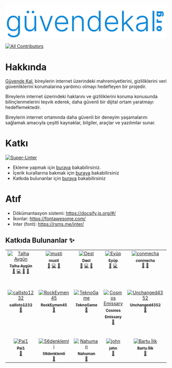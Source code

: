 ![Logo](./docs/images/logo.svg)
<!-- ALL-CONTRIBUTORS-BADGE:START - Do not remove or modify this section -->
[![All Contributors](https://img.shields.io/badge/all_contributors-21-orange.svg?style=flat-square)](#contributors-)
<!-- ALL-CONTRIBUTORS-BADGE:END -->

# Hakkında

[Güvende Kal](https://guvendekal.org/#/), bireylerin internet üzerindeki mahremiyetlerini, gizliliklerini veri güvenliklerini korumalarına yardımcı olmayı hedefleyen bir projedir.

Bireylerin internet üzerindeki haklarını ve gizliliklerini koruma konusunda bilinçlenmelerini teşvik ederek, daha güvenli bir dijital ortam yaratmayı hedeflemektedir.

Bireylerin internet ortamında daha güvenli bir deneyim yaşamalarını sağlamak amacıyla çeşitli kaynaklar, bilgiler, araçlar ve yazılımlar sunar.

# Katkı

[![Super-Linter](https://github.com/GuvendeKal/guvendekal.org/actions/workflows/linting.yml/badge.svg)](https://github.com/marketplace/actions/super-linter)

- Ekleme yapmak için [buraya](https://guvendekal.org/#/ekleme) bakabilirsiniz.
- İçerik kurallarına bakmak için [buraya](https://guvendekal.org/#/icerik-kurallari) bakabilirsiniz
- Katkıda bulunanlar için [buraya](https://guvendekal.org/#/katkida-bulunanlar) bakabilirsiniz

# Atıf

- Dökümantasyon sistemi: <https://docsify.js.org/#/>
- İkonlar: <https://fontawesome.com/>
- Inter (font): <https://rsms.me/inter/>

## Katkıda Bulunanlar ✨

<!-- ALL-CONTRIBUTORS-LIST:START - Do not remove or modify this section -->
<!-- prettier-ignore-start -->
<!-- markdownlint-disable -->
<table>
  <tbody>
    <tr>
      <td align="center" valign="top" width="14.28%"><a href="https://talhaaygun.com/"><img src="https://avatars.githubusercontent.com/u/128845803?v=4?s=100" width="100px;" alt="Talha Aygün"/><br /><sub><b>Talha Aygün</b></sub></a><br /><a href="#maintenance-GokturkTalha" title="Maintenance">🚧</a> <a href="https://github.com/GuvendeKal/guvendekal.org/commits?author=GokturkTalha" title="Code">💻</a> <a href="https://github.com/GuvendeKal/guvendekal.org/commits?author=GokturkTalha" title="Documentation">📖</a> <a href="#design-GokturkTalha" title="Design">🎨</a></td>
      <td align="center" valign="top" width="14.28%"><a href="https://musti.codes"><img src="https://avatars.githubusercontent.com/u/68755582?v=4?s=100" width="100px;" alt="musti"/><br /><sub><b>musti</b></sub></a><br /><a href="#maintenance-islemci" title="Maintenance">🚧</a> <a href="https://github.com/GuvendeKal/guvendekal.org/commits?author=islemci" title="Code">💻</a> <a href="https://github.com/GuvendeKal/guvendekal.org/commits?author=islemci" title="Documentation">📖</a></td>
      <td align="center" valign="top" width="14.28%"><a href="https://odest.github.io/"><img src="https://avatars.githubusercontent.com/u/102368077?v=4?s=100" width="100px;" alt="Dest"/><br /><sub><b>Dest</b></sub></a><br /><a href="#maintenance-odest" title="Maintenance">🚧</a> <a href="https://github.com/GuvendeKal/guvendekal.org/commits?author=odest" title="Code">💻</a> <a href="#design-odest" title="Design">🎨</a></td>
      <td align="center" valign="top" width="14.28%"><a href="https://github.com/relliv"><img src="https://avatars.githubusercontent.com/u/17010054?v=4?s=100" width="100px;" alt="Eyüp"/><br /><sub><b>Eyüp</b></sub></a><br /><a href="#maintenance-relliv" title="Maintenance">🚧</a> <a href="https://github.com/GuvendeKal/guvendekal.org/commits?author=relliv" title="Code">💻</a></td>
      <td align="center" valign="top" width="14.28%"><a href="http://conmecha.me"><img src="https://avatars.githubusercontent.com/u/78347194?v=4?s=100" width="100px;" alt="conmecha"/><br /><sub><b>conmecha</b></sub></a><br /><a href="#maintenance-conmecha" title="Maintenance">🚧</a> <a href="https://github.com/GuvendeKal/guvendekal.org/commits?author=conmecha" title="Documentation">📖</a></td>
      <td align="center" valign="top" width="14.28%"><a href="https://github.com/wiseweb-works"><img src="https://avatars.githubusercontent.com/u/69072094?v=4?s=100" width="100px;" alt="Wise"/><br /><sub><b>Wise</b></sub></a><br /><a href="#maintenance-wiseweb-works" title="Maintenance">🚧</a> <a href="https://github.com/GuvendeKal/guvendekal.org/commits?author=wiseweb-works" title="Code">💻</a></td>
      <td align="center" valign="top" width="14.28%"><a href="https://github.com/emrekircaa"><img src="https://avatars.githubusercontent.com/u/79770308?v=4?s=100" width="100px;" alt="Emre KIRCA"/><br /><sub><b>Emre KIRCA</b></sub></a><br /><a href="https://github.com/GuvendeKal/guvendekal.org/commits?author=emrekircaa" title="Code">💻</a></td>
    </tr>
    <tr>
      <td align="center" valign="top" width="14.28%"><a href="https://github.com/callisto1232"><img src="https://avatars.githubusercontent.com/u/146484672?v=4?s=100" width="100px;" alt="callisto1232"/><br /><sub><b>callisto1232</b></sub></a><br /><a href="https://github.com/GuvendeKal/guvendekal.org/commits?author=callisto1232" title="Documentation">📖</a></td>
      <td align="center" valign="top" width="14.28%"><a href="https://rockeymen.site/"><img src="https://avatars.githubusercontent.com/u/95621500?v=4?s=100" width="100px;" alt="RockEymen45"/><br /><sub><b>RockEymen45</b></sub></a><br /><a href="https://github.com/GuvendeKal/guvendekal.org/commits?author=2013dogumeymen" title="Documentation">📖</a></td>
      <td align="center" valign="top" width="14.28%"><a href="https://github.com/A11Z16"><img src="https://avatars.githubusercontent.com/u/73792721?v=4?s=100" width="100px;" alt="TeknoGame"/><br /><sub><b>TeknoGame</b></sub></a><br /><a href="https://github.com/GuvendeKal/guvendekal.org/commits?author=A11Z16" title="Documentation">📖</a></td>
      <td align="center" valign="top" width="14.28%"><a href="https://cosmos-emissary.github.io/"><img src="https://avatars.githubusercontent.com/u/93875236?v=4?s=100" width="100px;" alt="Cosmos Emissary"/><br /><sub><b>Cosmos Emissary</b></sub></a><br /><a href="https://github.com/GuvendeKal/guvendekal.org/commits?author=cosmos-emissary" title="Documentation">📖</a></td>
      <td align="center" valign="top" width="14.28%"><a href="https://github.com/Unchanged4352"><img src="https://avatars.githubusercontent.com/u/174876122?v=4?s=100" width="100px;" alt="Unchanged4352"/><br /><sub><b>Unchanged4352</b></sub></a><br /><a href="https://github.com/GuvendeKal/guvendekal.org/commits?author=Unchanged4352" title="Documentation">📖</a></td>
      <td align="center" valign="top" width="14.28%"><a href="https://github.com/MrBaxren"><img src="https://avatars.githubusercontent.com/u/182433393?v=4?s=100" width="100px;" alt="MrBaxren"/><br /><sub><b>MrBaxren</b></sub></a><br /><a href="https://github.com/GuvendeKal/guvendekal.org/commits?author=MrBaxren" title="Documentation">📖</a></td>
      <td align="center" valign="top" width="14.28%"><a href="https://linktr.ee/web_tas"><img src="https://avatars.githubusercontent.com/u/72016401?v=4?s=100" width="100px;" alt="İbrahim Hakkı Ergin"/><br /><sub><b>İbrahim Hakkı Ergin</b></sub></a><br /><a href="https://github.com/GuvendeKal/guvendekal.org/commits?author=06ergin06" title="Documentation">📖</a></td>
    </tr>
    <tr>
      <td align="center" valign="top" width="14.28%"><a href="https://github.com/DeoDorqnt387"><img src="https://avatars.githubusercontent.com/u/37597520?v=4?s=100" width="100px;" alt="Pai1"/><br /><sub><b>Pai1</b></sub></a><br /><a href="https://github.com/GuvendeKal/guvendekal.org/commits?author=DeoDorqnt387" title="Documentation">📖</a></td>
      <td align="center" valign="top" width="14.28%"><a href="https://github.com/56denklemli"><img src="https://avatars.githubusercontent.com/u/154069695?v=4?s=100" width="100px;" alt="56denklemli"/><br /><sub><b>56denklemli</b></sub></a><br /><a href="https://github.com/GuvendeKal/guvendekal.org/commits?author=56denklemli" title="Documentation">📖</a></td>
      <td align="center" valign="top" width="14.28%"><a href="https://github.com/trnahuman"><img src="https://avatars.githubusercontent.com/u/140809345?v=4?s=100" width="100px;" alt="Nahuman"/><br /><sub><b>Nahuman</b></sub></a><br /><a href="https://github.com/GuvendeKal/guvendekal.org/commits?author=trnahuman" title="Documentation">📖</a></td>
      <td align="center" valign="top" width="14.28%"><a href="https://www.backloggd.com/u/TheChief/"><img src="https://avatars.githubusercontent.com/u/157958642?v=4?s=100" width="100px;" alt="john"/><br /><sub><b>john</b></sub></a><br /><a href="https://github.com/GuvendeKal/guvendekal.org/commits?author=thechief77" title="Documentation">📖</a></td>
      <td align="center" valign="top" width="14.28%"><a href="https://megafocus.net"><img src="https://avatars.githubusercontent.com/u/114775647?v=4?s=100" width="100px;" alt="Bartu İlik"/><br /><sub><b>Bartu İlik</b></sub></a><br /><a href="https://github.com/GuvendeKal/guvendekal.org/commits?author=MegaFocusDev" title="Documentation">📖</a></td>
      <td align="center" valign="top" width="14.28%"><a href="https://github.com/odk-0160"><img src="https://avatars.githubusercontent.com/u/78966027?v=4?s=100" width="100px;" alt="ODK"/><br /><sub><b>ODK</b></sub></a><br /><a href="https://github.com/GuvendeKal/guvendekal.org/commits?author=odk-0160" title="Documentation">📖</a></td>
      <td align="center" valign="top" width="14.28%"><a href="https://github.com/kaanboraoz"><img src="https://avatars.githubusercontent.com/u/130750373?v=4?s=100" width="100px;" alt="Kaan"/><br /><sub><b>Kaan</b></sub></a><br /><a href="https://github.com/GuvendeKal/guvendekal.org/commits?author=kaanboraoz" title="Documentation">📖</a></td>
    </tr>
  </tbody>
</table>

<!-- markdownlint-restore -->
<!-- prettier-ignore-end -->

<!-- ALL-CONTRIBUTORS-LIST:END -->
